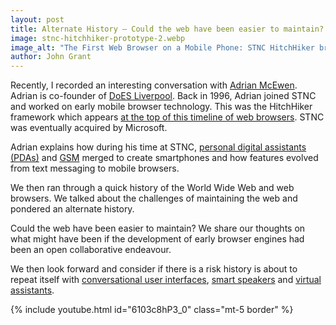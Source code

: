 ```yaml
---
layout: post
title: Alternate History – Could the web have been easier to maintain?
image: stnc-hitchhiker-prototype-2.webp
image_alt: "The First Web Browser on a Mobile Phone: STNC HitchHiker browser running on a prototype TTPcom GSM mobile phone"
author: John Grant
---
```


Recently, I recorded an interesting conversation with [Adrian McEwen](https://twitter.com/amcewen0). Adrian is co-founder of [DoES Liverpool](https://doesliverpool.com/). Back in 1996, Adrian joined STNC and worked on early mobile browser technology. This was the HitchHiker framework which appears [at the top of this timeline of web browsers](https://upload.wikimedia.org/wikipedia/commons/7/74/Timeline_of_web_browsers.svg). STNC was eventually acquired by Microsoft.

Adrian explains how during his time at STNC, [personal digital assistants (PDAs)](https://en.wikipedia.org/wiki/Personal_digital_assistant) and [GSM](https://en.wikipedia.org/wiki/GSM) merged to create smartphones and how features evolved from text messaging to mobile browsers.

We then ran through a quick history of the World Wide Web and web browsers. We talked about the challenges of maintaining the web and pondered an alternate history.

Could the web have been easier to maintain? We share our thoughts on what might have been if the development of early browser engines had been an open collaborative endeavour.

We then look forward and consider if there is a risk history is about to repeat itself with [conversational user interfaces](https://en.wikipedia.org/wiki/Conversational_user_interfaces), [smart speakers](https://en.wikipedia.org/wiki/Smart_speaker) and [virtual assistants](https://en.wikipedia.org/wiki/Virtual_assistant).

{% include youtube.html id="6103c8hP3_0" class="mt-5 border" %}
